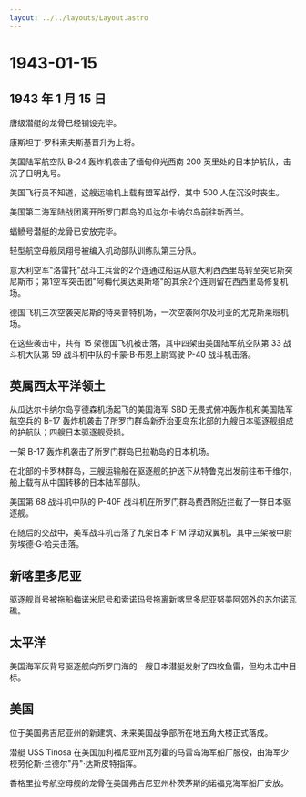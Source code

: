 ```yaml
---
layout: ../../layouts/Layout.astro
---
```


# 1943-01-15

## 1943 年 1 月 15 日

唐级潜艇的龙骨已经铺设完毕。

康斯坦丁·罗科索夫斯基晋升为上将。

美国陆军航空队 B-24 轰炸机袭击了缅甸仰光西南 200
英里处的日本护航队，击沉了日明丸号。

美国飞行员不知道，这艘运输机上载有盟军战俘，其中 500 人在沉没时丧生。

美国第二海军陆战团离开所罗门群岛的瓜达尔卡纳尔岛前往新西兰。

蝠鲼号潜艇的龙骨已安放完毕。

轻型航空母舰凤翔号被编入机动部队训练队第三分队。

意大利空军"洛雷托"战斗工兵营的2个连通过船运从意大利西西里岛转至突尼斯突尼斯市；第1空军突击团"阿梅代奥达奥斯塔"的其余2个连则留在西西里岛修复机场。

德国飞机三次空袭突尼斯的特莱普特机场，一次空袭阿尔及利亚的尤克斯莱班机场。

在这些袭击中，共有 15 架德国飞机被击落，其中四架由美国陆军航空队第 33
战斗机大队第 59 战斗机中队的卡蒙·B·布恩上尉驾驶 P-40 战斗机击落。

## 英属西太平洋领土

从瓜达尔卡纳尔岛亨德森机场起飞的美国海军 SBD
无畏式俯冲轰炸机和美国陆军航空兵的 B-17
轰炸机袭击了所罗门群岛新乔治亚岛东北部的九艘日本驱逐舰组成的护航队；四艘日本驱逐舰受损。

一架 B-17 轰炸机袭击了所罗门群岛巴拉勒岛的日本机场。

在北部的卡罗林群岛，三艘运输船在驱逐舰的护送下从特鲁克出发前往布干维尔，船上载有从中国转移的日本陆军部队。

美国第 68 战斗机中队的 P-40F
战斗机在所罗门群岛费西附近拦截了一群日本驱逐舰。

在随后的交战中，美军战斗机击落了九架日本 F1M
浮动双翼机，其中三架被中尉劳埃德·G·哈夫击落。

## 新喀里多尼亚

驱逐舰肖号被拖船梅诺米尼号和索诺玛号拖离新喀里多尼亚努美阿郊外的苏尔诺瓦礁。

## 太平洋

美国海军灰背号驱逐舰向所罗门海的一艘日本潜艇发射了四枚鱼雷，但均未击中目标。

## 美国

位于美国弗吉尼亚州的新建筑、未来美国战争部所在地五角大楼正式落成。

潜艇 USS Tinosa
在美国加利福尼亚州瓦列霍的马雷岛海军船厂服役，由海军少校劳伦斯·兰德尔"丹"·达斯皮特指挥。

香格里拉号航空母舰的龙骨在美国弗吉尼亚州朴茨茅斯的诺福克海军船厂安放。